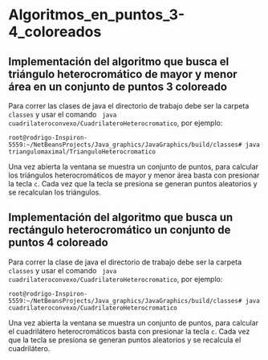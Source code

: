 # Algoritmos_en_puntos_3-4_coloreados
## Implementación del algoritmo que busca el triángulo heterocromático de mayor y menor área en un conjunto de puntos 3 coloreado
Para correr las clases de java el directorio de trabajo debe ser la carpeta `classes` y usar el comando ` java cuadrilateroconvexo/CuadrilateroHeterocromatico`, por ejemplo:
```console
root@rodrigo-Inspiron-5559:~/NetBeansProjects/Java_graphics/JavaGraphics/build/classes# java triangulomaximal/TrianguloHeterocromatico
```
Una vez abierta la ventana se muestra un conjunto de puntos, para calcular los triángulos heterocromáticos de mayor y menor área basta con presionar la tecla `c`. Cada vez que la tecla se presiona se generan puntos aleatorios y se recalculan los triángulos.

## Implementación del algoritmo que busca un rectángulo heterocromático un conjunto de puntos 4 coloreado
Para correr la clase de java el directorio de trabajo debe ser la carpeta `classes` y usar el comando ` java cuadrilateroconvexo/CuadrilateroHeterocromatico`, por ejemplo:
```console
root@rodrigo-Inspiron-5559:~/NetBeansProjects/Java_graphics/JavaGraphics/build/classes# java cuadrilateroconvexo/CuadrilateroHeterocromatico
```
Una vez abierta la ventana se muestra un conjunto de puntos, para calcular el cuadrilátero heterocromáticos basta con presionar la tecla `c`. Cada vez que la tecla se presiona se generan puntos aleatorios y se recalcula el cuadrilátero.
